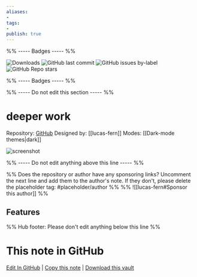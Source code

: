 ```yaml
---
aliases:
- 
tags: 
- 
publish: true
---
```


%% ----- Badges ----- %%

![Downloads](https://img.shields.io/badge/downloads-2719-573E7A?style=for-the-badge&logo=)
![GitHub last commit](https://img.shields.io/github/last-commit/lucas-fern/obsidian-deeper-work-theme?color=573E7A&label=last%20update&logo=github&style=for-the-badge)
![GitHub issues by-label](https://img.shields.io/github/issues/lucas-fern/obsidian-deeper-work-theme/help%20wanted?color=573E7A&logo=github&style=for-the-badge) 
![GitHub Repo stars](https://img.shields.io/github/stars/lucas-fern/obsidian-deeper-work-theme?color=573E7A&logo=github&style=for-the-badge)

%% ----- Badges ----- %%

%% ----- Do not edit this section ----- %%

# deeper work

Repository: [GitHub](https://github.com/lucas-fern/obsidian-deeper-work-theme)
Designed by: [[lucas-fern]]
Modes: [[Dark-mode themes|dark]]



![screenshot](https://github.com/lucas-fern/obsidian-deeper-work-theme/raw/master/thumbnail.png)

%% ----- Do not edit anything above this line ----- %% 

%% Does the repository or author have any sponsoring links? Uncomment the next line and add them to the author's note. If they don't, please delete the placeholder tag: #placeholder/author %%
%% ![[lucas-fern#Sponsor this author]] %%


## Features



%% Hub footer: Please don't edit anything below this line %%

# This note in GitHub

<span class="git-footer">[Edit In GitHub](https://github.dev/obsidian-community/obsidian-hub/blob/main/02%20-%20Community%20Expansions/02.05%20All%20Community%20Expansions/Themes/deeper%20work.md "git-hub-edit-note") | [Copy this note](https://raw.githubusercontent.com/obsidian-community/obsidian-hub/main/02%20-%20Community%20Expansions/02.05%20All%20Community%20Expansions/Themes/deeper%20work.md "git-hub-copy-note") | [Download this vault](https://github.com/obsidian-community/obsidian-hub/archive/refs/heads/main.zip "git-hub-download-vault") </span>
